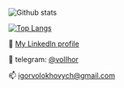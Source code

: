 ![Github stats](https://github-readme-stats.vercel.app/api?username=antomys&show_icons=true&theme=synthwave&count_private=true)

[![Top Langs](https://github-readme-stats.vercel.app/api/top-langs/?username=antomys)](https://github.com/anuraghazra/github-readme-stats)

🚀 [My LinkedIn profile](https://www.linkedin.com/in/ihor-volokhovych-23875217a/)

💬 telegram: [@volIhor](https://telegram.me/volIhor)

📫 [igorvolokhovych@gmail.com](mailto:igorvolokhovych@gmail.com)
